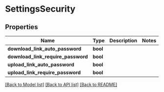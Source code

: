 # SettingsSecurity

## Properties
Name | Type | Description | Notes
------------ | ------------- | ------------- | -------------
**download_link_auto_password** | **bool** |  | 
**download_link_require_password** | **bool** |  | 
**upload_link_auto_password** | **bool** |  | 
**upload_link_require_password** | **bool** |  | 

[[Back to Model list]](../README.md#documentation-for-models) [[Back to API list]](../README.md#documentation-for-api-endpoints) [[Back to README]](../README.md)

